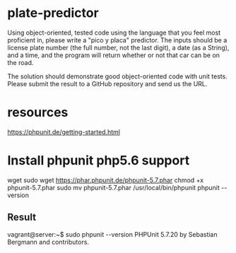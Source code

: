 # plate-predictor

Using object-oriented, tested code using the language that you feel most proficient in, please write a "pico y placa" predictor. The inputs should be a license plate number (the full number, not the last digit), a date (as a String), and a time, and the program will return whether or not that car can be on the road.

The solution should demonstrate good object-oriented code with unit tests. Please submit the result to a GitHub repository and send us the URL.


# resources
https://phpunit.de/getting-started.html


# Install phpunit php5.6 support
wget sudo wget https://phar.phpunit.de/phpunit-5.7.phar
chmod +x phpunit-5.7.phar
sudo mv phpunit-5.7.phar /usr/local/bin/phpunit
phpunit --version

## Result
vagrant@server:~$ sudo phpunit --version
PHPUnit 5.7.20 by Sebastian Bergmann and contributors.
